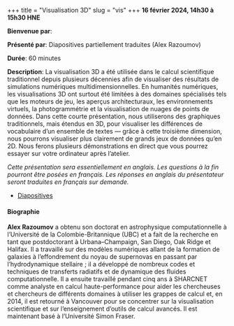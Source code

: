 +++
title = "Visualisation 3D"
slug = "vis"
+++
**16 février 2024, 14h30 à 15h30 HNE**

**Bienvenue par**: 

**Présenté par**: Diapositives partiellement traduites (Alex Razoumov)

**Durée**: 60 minutes

**Description**:
La visualisation 3D a été utilisée dans le calcul scientifique
traditionnel depuis plusieurs décennies afin de visualiser
des résultats de simulations numériques multidimensionnelles.
En humanités numériques, les visualisations 3D ont surtout été
limitées à des domaines spécialisés tels que les moteurs de jeu,
les aperçus architecturaux, les environnements virtuels, la
photogrammétrie et la visualisation de nuages de points de données.
Dans cette courte présentation, nous utiliserons des graphiques traditionnels,
mais étendus en 3D, pour visualiser les différences de vocabulaire
d’un ensemble de textes — grâce à cette troisième dimension, nous
pourrons visualiser plus clairement de grands jeux de données qu’en 2D.
Nous ferons plusieurs démonstrations en direct que vous
pourrez essayer sur votre ordinateur après l’atelier.

*Cette présentation sera essentiellement en anglais.
Les questions à la fin pourront être posées en français.
Les réponses en anglais du présentateur
seront traduites en français sur demande.*

* [Diapositives](https://docs.google.com/presentation/d/11UooU841B4TzTqgl6iRzZL3_GuYQSgATui0pckidpa4/edit)

#### Biographie

**Alex Razoumov** a obtenu son doctorat en astrophysique computationnelle à
l’Université de la Colombie-Britannique (UBC) et a fait de la recherche en
tant que postdoctorant à Urbana–Champaign, San Diego, Oak Ridge et Halifax.
Il a travaillé sur des modèles numériques allant de la formation
de galaxies à l’effondrement du noyau de supernovas en passant par
l’hydrodynamique stellaire ; il a développé de nombreux codes et techniques
de transferts radiatifs et de dynamique des fluides computationnelle.
Il a ensuite travaillé pendant cinq ans à SHARCNET comme analyste en
calcul haute-performance pour aider les chercheuses et chercheurs de
différents domaines à utiliser les grappes de calcul et, en 2014, il
est retourné à Vancouver pour se concentrer sur la visualisation
scientifique et sur l’enseignement d’outils de calcul avancés.
Il est maintenant basé à l’Université Simon Fraser.
